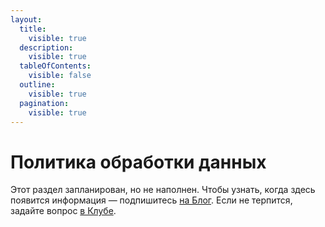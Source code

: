 ```yaml
---
layout:
  title:
    visible: true
  description:
    visible: true
  tableOfContents:
    visible: false
  outline:
    visible: true
  pagination:
    visible: true
---
```


# Политика обработки данных

Этот раздел запланирован, но не наполнен. Чтобы узнать, когда здесь появится информация — подпишитесь [на Блог](https://mqs.ai/blog). Если не терпится, задайте вопрос [в Клубе](https://mqs.ai/club).
